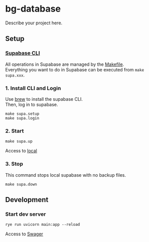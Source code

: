 # bg-database

Describe your project here.


## Setup

### [Supabase CLI](https://supabase.com/docs/reference/cli/supabase-init)
All operations in Supabase are managed by the [Makefile](./Makefile).  
Everything you want to do in Supabase can be executed from `make supa.xxx`.

### 1. Install CLI and Login
Use [brew](https://brew.sh/) to install the supabase CLI.  
Then, log in to supabase.
```shell
make supa.setup
make supa.login
```

### 2. Start
```shell
make supa.up
```
Access to [local](http://localhost:54323/project/default)

### 3. Stop
This command stops local supabase with no backup files.
```shell
make supa.down
```

## Development

### Start dev server
```shell
rye run uvicorn main:app --reload
```

Access to [Swager](http://localhost:8000/docs)
